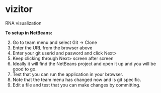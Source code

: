 vizitor
=======

RNA visualization

**To setup in NetBeans:**

2. Go to team menu and select Git -> Clone
3. Enter the URL from the browser above
4. Enter your git userid and pasword and click Next>
5. Keep clicking through Next> screen after screen
6. Ideally it will find the NetBeans project and open it up and you will be good to go.
11. Test that you can run the application in your browser.
12. Note that the team menu has changed now and is git specific. 
13. Edit a file and test that you can make changes by committing. 

